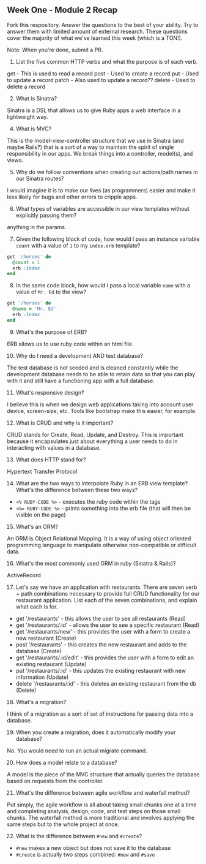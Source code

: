 ## Week One - Module 2 Recap

Fork this respository. Answer the questions to the best of your ability. Try to answer them with limited amount of external research. These questions cover the majority of what we've learned this week (which is a TON!).

Note: When you're done, submit a PR.

1. List the five common HTTP verbs and what the purpose is of each verb.

  get - This is used to read a record
  post - Used to create a record
  put - Used to update a record
  patch - Also used to update a record??
  delete - Used to delete a record

2. What is Sinatra?

  Sinatra is a DSL that allows us to give Ruby apps a web interface in a lightweight way.

4. What is MVC?

  This is the model-view-controller structure that we use in Sinatra (and maybe Rails?) that is a sort of a way to maintain the spirit of single responsibility in our apps. We break things into a controller, model(s), and views.

5. Why do we follow conventions when creating our actions/path names in our Sinatra routes?

  I would imagine it is to make our lives (as programmers) easier and make it less likely for bugs and other errors to cripple apps.

6. What types of variables are accessible in our view templates without explicitly passing them?

  anything in the params.

7. Given the following block of code, how would I pass an instance variable `count` with a value of `1` to my `index.erb` template?

  ```ruby
  get '/horses' do
    @count = 1
    erb :index
  end
  ```

8. In the same code block, how would I pass a local variable `name` with a value of `Mr. Ed` to the view?

  ```ruby
  get '/horses' do
    @name = 'Mr. Ed'
    erb :index
  end
  ```

9. What's the purpose of ERB?

  ERB allows us to use ruby code within an html file.

10. Why do I need a development AND test database?

  The test database is not seeded and is cleaned constantly while the development database needs to be able to retain data so that you can play with it and still have a functioning app with a full database.

11. What's responsive design?

  I believe this is when we design web applications taking into account user device, screen-size, etc. Tools like bootstrap make this easier, for example.

12. What is CRUD and why is it important?

  CRUD stands for Create, Read, Update, and Destroy. This is important because it encapsulates just about everything a user needs to do in interacting with values in a database.

13. What does HTTP stand for?

  Hypertext Transfer Protocol

14. What are the two ways to interpolate Ruby in an ERB view template? What's the difference between these two ways?

  * `<% RUBY-CODE %>` - executes the ruby code within the tags
  * `<%= RUBY-CODE %>` - prints something into the erb file (that will then be visible on the page)

15. What's an ORM?

  An ORM is Object Relational Mapping. It is a way of using object oriented programming language to manipulate otherwise non-compatible or difficult data.

16. What's the most commonly used ORM in ruby (Sinatra & Rails)?

  ActiveRecord

17. Let's say we have an application with restaurants. There are seven verb + path combinations necessary to provide full CRUD functionality for our restaurant application. List each of the seven combinations, and explain what each is for.

  * get '/restaurants' - this allows the user to see all restaurants (Read)
  * get '/restaurants/:id' - allows the user to see a specific restaurant (Read)
  * get '/restaurants/new' - this provides the user with a form to create a new restaurant (Create)
  * post '/restaurants' - this creates the new restaurant and adds to the database (Create)
  * get '/restaurants/:id/edit' - this provides the user with a form to edit an existing restaurant (Update)
  * put '/restaurants/:id' - this updates the existing restaurant with new information (Update)
  * delete '/restaurants/:id' - this deletes an existing restaurant from the db (Delete)

18. What's a migration?

  I think of a migration as a sort of set of instructions for passing data into a database.

19. When you create a migration, does it automatically modify your database?

  No. You would need to run an actual migrate command.

20. How does a model relate to a database?

  A model is the piece of the MVC structure that actually queries the database based on requests from the controller.

21. What's the difference between agile workflow and waterfall method?

  Put simply, the agile workflow is all about taking small chunks one at a time and completing analysis, design, code, and test steps on those small chunks. The waterfall method is more traditional and involves applying the same steps but to the whole project at once.

22. What is the difference between `#new` and `#create`?

  * `#new` makes a new object but does not save it to the database
  * `#create` is actually two steps combined: `#new` and `#save`
